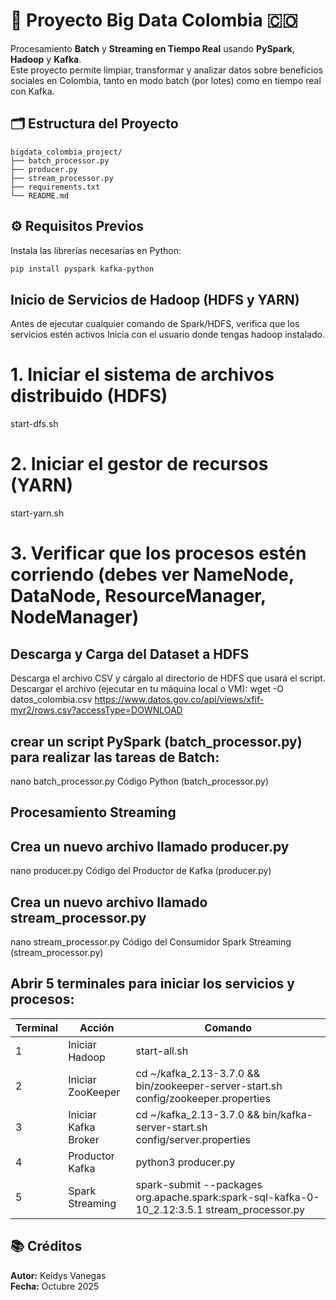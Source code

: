 # 🚀 Proyecto Big Data Colombia 🇨🇴

Procesamiento **Batch** y **Streaming en Tiempo Real** usando **PySpark**, **Hadoop** y **Kafka**.  
Este proyecto permite limpiar, transformar y analizar datos sobre beneficios sociales en Colombia, tanto en modo batch (por lotes) como en tiempo real con Kafka.

## 🗂️ Estructura del Proyecto

```
bigdata_colombia_project/
├── batch_processor.py
├── producer.py
├── stream_processor.py
├── requirements.txt
└── README.md
```

## ⚙️ Requisitos Previos

Instala las librerías necesarias en Python:

```bash
pip install pyspark kafka-python
```
## Inicio de Servicios de Hadoop (HDFS y YARN)
Antes de ejecutar cualquier comando de Spark/HDFS, verifica que los servicios estén activos
Inicia con el usuario donde tengas hadoop instalado. 
# 1. Iniciar el sistema de archivos distribuido (HDFS)
start-dfs.sh
# 2. Iniciar el gestor de recursos (YARN)
start-yarn.sh
# 3. Verificar que los procesos estén corriendo (debes ver NameNode, DataNode, ResourceManager, NodeManager)

## Descarga y Carga del Dataset a HDFS
Descarga el archivo CSV y cárgalo al directorio de HDFS que usará el script.
Descargar el archivo (ejecutar en tu máquina local o VM):
wget -O datos_colombia.csv https://www.datos.gov.co/api/views/xfif-myr2/rows.csv?accessType=DOWNLOAD

## crear un script PySpark (batch_processor.py) para realizar las tareas de Batch:
nano batch_processor.py
Código Python (batch_processor.py)


## Procesamiento Streaming

## Crea un nuevo archivo llamado producer.py 
nano producer.py 
Código del Productor de Kafka (producer.py)

## Crea un nuevo archivo llamado stream_processor.py
nano stream_processor.py
Código del Consumidor Spark Streaming (stream_processor.py)

## Abrir 5 terminales para iniciar los servicios y procesos:

| Terminal | Acción | Comando |
|-----------|--------|---------|
| 1 | Iniciar Hadoop | start-all.sh |
| 2 | Iniciar ZooKeeper | cd ~/kafka_2.13-3.7.0 && bin/zookeeper-server-start.sh config/zookeeper.properties |
| 3 | Iniciar Kafka Broker | cd ~/kafka_2.13-3.7.0 && bin/kafka-server-start.sh config/server.properties |
| 4 | Productor Kafka | python3 producer.py |
| 5 | Spark Streaming | spark-submit --packages org.apache.spark:spark-sql-kafka-0-10_2.12:3.5.1 stream_processor.py |

## 📚 Créditos

**Autor:** Keidys Vanegas  
**Fecha:** Octubre 2025
